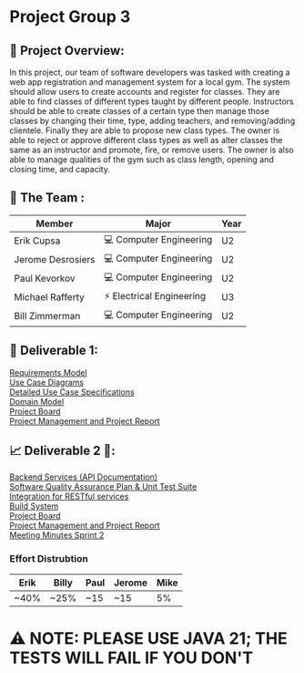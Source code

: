 # Project Group 3

## 💼 Project Overview: 

In this project, our team of software developers was tasked with creating a web app registration and management system for a local gym. The system should allow users to create accounts and register for classes. They are able to find classes of different types taught by different people. Instructors should be able to create classes of a certain type then manage those classes by changing their time, type, adding teachers, and removing/adding clientele. Finally they are able to propose new class types. The owner is able to reject or approve different class types as well as alter classes the same as an instructor and promote, fire, or remove users. The owner is also able to manage qualities of the gym such as class length, opening and closing time, and capacity. 

## 🧠 The Team : 

| Member            | Major   |  Year |
| ----------------- | ------------------------------------ | ------------ |
| Erik Cupsa        | 💻 Computer Engineering |   U2          |
| Jerome Desrosiers | 💻 Computer Engineering |   U2          |
| Paul Kevorkov     | 💻 Computer Engineering |   U2          |
| Michael Rafferty  | ⚡️ Electrical Engineering    |    U3        |
| Bill Zimmerman    | 💻 Computer Engineering |    U2          |

## 📓 Deliverable 1:

[Requirements Model](https://github.com/McGill-ECSE321-Winter2024/project-group-3/wiki/%F0%9F%8E%92-Requirements-Model)  
[Use Case Diagrams](https://github.com/McGill-ECSE321-Winter2024/project-group-3/wiki/%F0%9F%91%B7-Use-Cases-and-Diagrams#-use-case-diagram-1)  
[Detailed Use Case Specifications](https://github.com/McGill-ECSE321-Winter2024/project-group-3/wiki/%F0%9F%91%B7-Use-Cases-and-Diagrams#-detailed-specifications)  
[Domain Model](https://github.com/McGill-ECSE321-Winter2024/project-group-3/wiki/%F0%9F%97%82%EF%B8%8F-Domain-Model)  
[Project Board](https://github.com/orgs/McGill-ECSE321-Winter2024/projects/36/views/1)  
[Project Management and Project Report](https://github.com/McGill-ECSE321-Winter2024/project-group-3/wiki/%F0%9F%93%93-Project-Management-and-Project-Report)  


## 📈 Deliverable 2 🤩:
[Backend Services (API Documentation)](https://github.com/McGill-ECSE321-Winter2024/project-group-3/wiki/%F0%9F%96%A5%EF%B8%8F-Backend-Services#api-documentation-)   
[Software Quality Assurance Plan & Unit Test Suite](https://github.com/McGill-ECSE321-Winter2024/project-group-3/wiki/%F0%9F%94%8E-Quality-Assurance-Report)  
[Integration for RESTful services]()  
[Build System]()  
[Project Board](https://github.com/orgs/McGill-ECSE321-Winter2024/projects/36/views/1)  
[Project Management and Project Report](https://github.com/McGill-ECSE321-Winter2024/project-group-3/wiki/%F0%9F%93%93-Project-Management-and-Project-Report#-project-board)  
[Meeting Minutes Sprint 2](https://github.com/McGill-ECSE321-Winter2024/project-group-3/wiki/%E2%9C%8F%EF%B8%8F-Meetings-Minutes#-meeting-notes-for-deliverable-two)  

### Effort Distrubtion
|Erik|Billy|Paul|Jerome|Mike|
|----|-----|----|------|----|
|~40%| ~25%|~15|~15|5%|

# ⚠️ NOTE: PLEASE USE JAVA 21; THE TESTS WILL FAIL IF YOU DON'T
